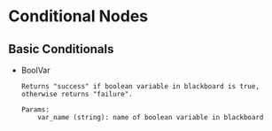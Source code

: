 # Conditional Nodes

## Basic Conditionals

- BoolVar
    ```
    Returns "success" if boolean variable in blackboard is true, otherwise returns "failure".

    Params:
        var_name (string): name of boolean variable in blackboard
    ```


